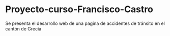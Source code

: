 # Proyecto-curso-Francisco-Castro
Se presenta el desarrollo web de una pagina de accidentes de tránsito en el cantón de Grecia 
